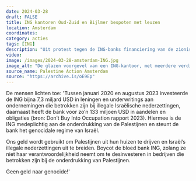 ```yaml
---
date: 2024-03-28
draft: FALSE
title: ING kantoren Oud-Zuid en Bijlmer bespoten met leuzen
location: Amsterdam
coordinates: 
category: acties
tags: [ING]
description: "Uit protest tegen de ING-banks financiering van de zionistische bezetting van Palestina, bespuiten mensen in Amsterdam de kantoren Oud-zuid en Bijlmer met rode verf, waaronder met het woord 'genocidaal'."
video: 
image: /images/2024-03-28-amsterdam-ING.jpg
image_alt: "De glazen voorgevel van een ING-kantoor, met meerdere verdiepingen met wachtruimte, kantoren en bureaus van buitenaf zichtbaar. Op de voorgevel staat ook een leeuw van het ING-logo en de tekst (in het Engels) 'doe je ding'. Op de ingangdraaideur en meerdere delen van de gevel zitten rode vlekken verf. Ook staat er het woord 'genociaal' gespoten."
source_name: Palestine Action Amsterdam
source: "https://archive.is/oE9Ep"
---
```

De mensen lichten toe: 'Tussen januari 2020 en augustus 2023 investeerde de ING bijna 7,3 miljard USD in leningen en underwritings aan ondernemingen die betrokken zijn bij illegale Israëlische nederzettingen, daarnaast heeft de bank voor zo’n 133 miljoen USD in aandelen en obligaties (bron: Don’t Buy Into Occupation rapport 2023). Hiermee is de ING medeplichtig aan de onderdrukking van de Palestijnen en steunt de bank het genocidale regime van Israël.

Ons geld wordt gebruikt om Palestijnen uit hun huizen te drijven en Israël’s illegale nederzettingen uit te breiden. Boycot de bloed bank ING, zolang ze niet haar verantwoordelijkheid neemt om te desinvesteren in bedrijven die betrokken zijn bij de onderdrukking van Palestijnen. 

Geen geld naar genocide!'